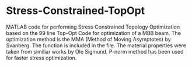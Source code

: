 # Stress-Constrained-TopOpt
MATLAB code for performing Stress Constrained Topology Optimization based on the 99 line Top-Opt Code for optimization of a MBB beam. The optimization method is the MMA (Method of Moving Asymptotes) by Svanberg. The function is included in the file. The material properties were taken from similiar works by Ole Sigmund.
P-norm method has been used for faster stress optimization. 
